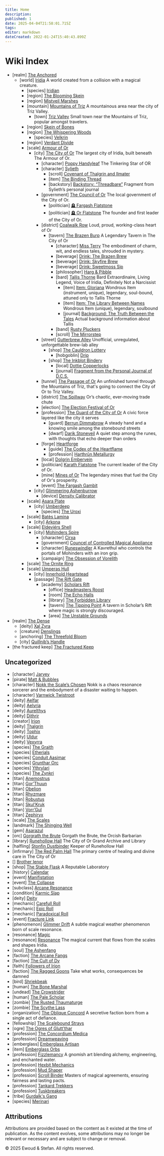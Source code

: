 ```yaml
---
title: Home
description: 
published: 1
date: 2025-04-04T21:58:01.715Z
tags: 
editor: markdown
dateCreated: 2022-01-24T15:40:43.899Z
---
```

# Wiki Index
  - [realm] [The Anchored](/geography/realm/the-anchored.md)
    - [world] [Iridia](/geography/world/iridia.md)
      A world created from a collision with a magical creature.
      - [species] [Iridian](/being/species/iridian.md)
      - [region] [The Blooming Skein](/geography/region/blooming-skein.md)
      - [region] [Mistveil Marshes](/geography/region/mistveil-marshes.md)
      - [mountain] [Mountains of Triz](/geography/region/mountains-of-triz.md)
        A mountainous area near the city of Triz Valley.
        - [town] [Triz Valley](/geography/settlement/city/triz-valley.md)
          Small town near the Mountains of Triz, popular amongst travelers.
      - [region] [Skein of Bones](/geography/region/skein-of-bones.md)
      - [region] [The Whispering Woods](/geography/region/the-whispering-woods.md)
        - [species] [Velkrin](/being/species/velkrin.md)
      - [region] [Verdant Divide](/geography/region/verdant-divide.md)
      - [scale] [Armour of Or](/geography/scale/armour-of-or.md)
        - [city] [The City of Or](/geography/settlement/city/city-of-or.md)
          The largest city of Iridia, built beneath The Armour of Or.
          - [character] [Poppy Handyleaf](/being/character/poppy-handyleaf.md)
            The Tinkering Star of OR
          - [character] [Sylieth](/being/character/sylieth.md)
            - [scroll] [Covenant of Thalgrin and Ilmater](/being/character/sylieth/covenant-of-thalgrin-and-ilmater.md)
            - [item] [The Binding Thread](/being/character/sylieth/the-binding-thread.md)
            - [backstory] [Backstory: “Threadbare”](/being/character/sylieth/threadbare.md)
              Fragment from Sylieth’s personal journal
          - [government] [The Council of Or](/geography/settlement/city/city-of-or/council-of-or.md)
            The local government of the City of Or.
            - [politician] [🪦 Fargash Flatstone](/geography/settlement/city/city-of-or/local/fargash-flatstone.md)
            - [politician] [🪦 Or Flatstone](/geography/settlement/city/city-of-or/local/or-flatstone.md)
              The founder and first leader of the City of Or.
          - [district] [Coalwalk Row](/geography/settlement/city/city-of-or/district/coalwalk-row.md)
            Loud, proud, working-class heart of Or
            - [tavern] [The Brazen Burp](/geography/settlement/city/city-of-or/shop/the-brazen-burp.md)
              A Legendary Tavern in The City of Or
              - [character] [Miss Terry](/being/character/miss-terry.md)
                The embodiment of charm, wit, and endless tales, shrouded in mystery.
              - [beverage] [Drink: The Brazen Brew](/geography/settlement/city/city-of-or/consumable/brazen-brew.md)
              - [beverage] [Drink: Skyfire Brew](/geography/settlement/city/city-of-or/consumable/skyfire-brew.md)
              - [beverage] [Drink: Sweetmoss Sip](/geography/settlement/city/city-of-or/consumable/sweetmoss-sip.md)
              - [philosopher] [Harg & Pibble](/geography/settlement/city/city-of-or/local/harg-and-pibble.md)
              - [bard] [Tallis Thorne](/geography/settlement/city/city-of-or/local/tallis-thorne.md)
                Bard Extraordinaire, Living Legend, Voice of Iridia, Definitely Not a Narcissist
                - [item] [Item: Gloriana](/geography/settlement/city/city-of-or/local/tallis-thorne/gloriana.md)
                  Wondrous Item (instrument, unique), legendary, soul-bound, attuned only to Tallis Thorne
                - [item] [Item: The Library Between Names](/geography/settlement/city/city-of-or/local/tallis-thorne/library-between-names.md)
                  Wondrous Item (unique), legendary, soulbound
                - [journal] [Background: The Truth Between the Tales](/geography/settlement/city/city-of-or/local/tallis-thorne/truth-between-the-tales.md)
                  Actual background information about Tallis
              - [band] [Rusty Pluckers](/geography/settlement/city/city-of-or/shop/the-brazen-burp/rusty-pluckers.md)
              - [scroll] [The Mirrorstep](/geography/settlement/city/city-of-or/shop/the-brazen-burp/the-mirrorstep.md)
          - [street] [Gutterbrew Alley](/geography/settlement/city/city-of-or/district/gutterbrew-alley.md)
            Unofficial, unregulated, unforgettable brew-lab alley
            - [shop] [The Cauldron Lottery](/geography/settlement/city/city-of-or/shop/the-cauldron-lottery.md)
              - [hobgoblin] [Drip](/geography/settlement/city/city-of-or/shop/the-cauldron-lottery/drip.md)
            - [shop] [The Inkblot Bindery](/geography/settlement/city/city-of-or/shop/the-inkblot-bindery.md)
              - [local] [Dottie Copperlocks](/geography/settlement/city/city-of-or/local/dottie-copperlocks.md)
              - [journal] [Fragment from the Personal Journal of D.C.S.](/geography/settlement/city/city-of-or/shop/the-inkblot-bindery/fragment-from-the-personal-journal-of-dcs.md)
          - [tunnel] [The Passage of Or](/geography/settlement/city/city-of-or/district/passage-of-or.md)
            An unfinished tunnel through the Mountains of Triz, that's going to connect the City of Or to Triz Valley.
          - [district] [The Spillway](/geography/settlement/city/city-of-or/district/the-spillway.md)
            Or’s chaotic, ever-moving trade chute
          - [election] [The Election Festival of Or](/geography/settlement/city/city-of-or/election-festival.md)
          - [profession] [The Guard of the City of Or](/geography/settlement/city/city-of-or/guard-of-or.md)
            A civic force layered like the city it serves
            - [guard] [Berrun Dimmabrow](/geography/settlement/city/city-of-or/guard-of-or/berrun-dimmabrow.md)
              A steady hand and a knowing smile among the stonebound streets
            - [dwarf] [Darik Stoneveil](/geography/settlement/city/city-of-or/guard-of-or/darik-stoneveil.md)
              A quiet step among the runes, with thoughts that echo deeper than orders
          - [forge] [Heartforge](/geography/settlement/city/city-of-or/heartforge.md)
            - [guide] [The Codex of the Heartflame](/geography/settlement/city/city-of-or/heartforge/the-codex-of-the-heartflame.md)
            - [profession] [Harthrûn Metallurgy](/structure/society/profession/harthrûn-metallurgy.md)
          - [local] [Dolgrin Embervein](/geography/settlement/city/city-of-or/local/dolgrin-embervein.md)
          - [politician] [Karath Flatstone](/geography/settlement/city/city-of-or/local/karath-flatstone.md)
            The current leader of the City of Or.
          - [mine] [Mines of Or](/geography/settlement/city/city-of-or/mines-of-or.md)
            The legendary mines that fuel the City of Or's prosperity.
          - [event] [The Fargash Gambit](/geography/settlement/city/city-of-or/the-fargash-gambit.md)
        - [city] [Glimmering Ashenburrow](/geography/settlement/city/glimmering-ashenburrow.md)
          - [device] [Density Calibrator](/geography/settlement/city/glimmering-ashenburrow/density-calibrator.md)
      - [scale] [Asara Plate](/geography/scale/asara-plate.md)
        - [city] [Umberdeep](/geography/settlement/city/umberdeep.md)
          - [species] [The Uroxi](/being/species/uroxi.md)
      - [scale] [Batès Lamina](/geography/scale/bates-lamina.md)
        - [city] [Arkona](/geography/settlement/city/arkona.md)
      - [scale] [Eldeviérs Shell](/geography/scale/eldeviérs-shell.md)
        - [city] [Mohinders Spire](/geography/settlement/city/mohinders.md)
          - [character] [Cirxa](/being/character/cirxa.md)
          - [government] [Councel of Controlled Magical Appliance](/geography/settlement/city/mohinders/ccma.md)
          - [character] [Runeswindler](/geography/settlement/city/mohinders/runeswindler.md)
            A Kavrethul who controls the portals of Mohinders with an iron grip.
          - [campaign] [The Obsession of Vorelith](/geography/settlement/city/mohinders/the-obsession-of-vorelith.md)
      - [scale] [The Ornite Ring](/geography/scale/ornite-ring.md)
      - [scale] [Umperas Hull](/geography/scale/umperas-hull.md)
        - [city] [Innerhold Heartstead](/geography/settlement/city/innerhold-heartstead.md)
        - [passage] [The Rift Gate](/geography/settlement/enclave/scholars-rift/the-rift-gate.md)
          - [academy] [Scholars Rift](/geography/settlement/enclave/scholars-rift/scholars-rift.md)
            - [office] [Headmasters Roost](/geography/settlement/enclave/scholars-rift/headmasters-roost.md)
            - [room] [The Echo Halls](/geography/settlement/enclave/scholars-rift/the-echo-halls.md)
            - [library] [The Forbidden Library](/geography/settlement/enclave/scholars-rift/the-forbidden-library.md)
            - [tavern] [The Tipping Point](/geography/settlement/enclave/scholars-rift/the-tipping-point.md)
              A tavern in Scholar’s Rift where magic is strongly discouraged.
            - [area] [The Unstable Grounds](/geography/settlement/enclave/scholars-rift/the-unstable-grounds.md)
  - [realm] [The Dense](/geography/realm/the-dense.md)
    - [deity] [Xal Zyra](/being/deity/xal-zyra.md)
    - [creature] [Denslings](/being/species/denslings.md)
    - [anchoring] [The Threefold Bloom](/geography/realm/the-dense/threefold-bloom.md)
    - [city] [Quillnib’s Handle](/geography/settlement/city/quillnibs-handle.md)
  - [the fractured keep] [The Fractured Keep](/geography/realm/the-fractured-keep.md)

## Uncategorized
- [character] [Jarvey](/being/character/jarvey.md)
- [pirate] [Matt & Bubbles](/being/character/matt.md)
- [character] [Nokk the Scale’s Chosen](/being/character/nokk.md)
  Nokk is a chaos resonance sorcerer and the embodyment of a disaster waiting to happen.
- [character] [Varnwick Twistroot](/being/character/varnwick.md)
- [deity] [Aelfar](/being/deity/aelfar.md)
- [deity] [Aelyria](/being/deity/aelyria.md)
- [deity] [Aurelthys](/being/deity/aurelthys.md)
- [deity] [Dithrir](/being/deity/dithrir.md)
- [creator] [Irion](/being/deity/irion.md)
- [deity] [Thalgrin](/being/deity/thalgrin.md)
- [deity] [Tophix](/being/deity/tophix.md)
- [deity] [Uldur](/being/deity/uldur.md)
- [deity] [Vexyrra](/being/deity/vexyrra.md)
- [species] [The Graith](/being/monster/graith.md)
- [species] [Etherials](/being/species/etherial.md)
- [species] [Conduit Aasimar](/being/species/sub-species/conduit-aasimar.md)
- [species] [Grunthar Orc](/being/species/sub-species/grunthar-orc.md)
- [species] [Ythrylari](/being/species/ythrylari.md)
- [species] [The Zynkri](/being/species/zynkri.md)
- [titan] [Anemostrus](/being/titan/anemostrus.md)
- [titan] [Gor’Thuun](/being/titan/gor-thuun.md)
- [titan] [Obelion](/being/titan/obelion.md)
- [titan] [Rhyzmare](/being/titan/rhyzmare.md)
- [titan] [Robustus](/being/titan/robustus.md)
- [titan] [Skul’Kruk](/being/titan/skul-kruk.md)
- [titan] [Vorr’Gul](/being/titan/vorr-gul.md)
- [titan] [Zephiryx](/being/titan/zephiryx.md)
- [scale] [The Scales](/geography/landmark/scale.md)
- [landmark] [The Shinging Well](/geography/landmark/the-shinging-well.md)
- [gem] [Asarazul](/geography/settlement/city/city-of-or/asarazul.md)
- [orc] [Gorgrath the Brute](/geography/settlement/city/city-of-or/local/gorgrath-the-brute.md)
  Gorgath the Brute, the Orcish Barbarian
- [library] [Runehollow Hall](/geography/settlement/city/city-of-or/shop/runehollow-hall.md)
  The City of Or Grand Archive and Library
- [halfling] [Stonfin Dustbinder](/geography/settlement/city/city-of-or/shop/runehollow-hall/stonfin-dustbinder.md)
  Keeper of Runehollow Hall
- [infirmary] [The Red Palm Hall](/geography/settlement/city/city-of-or/shop/the-red-palm-hall.md)
  The primary centre of healing and divine care in The City of Or
- [] [Brother Ienor](/geography/settlement/city/city-of-or/shop/the-red-palm-hall/brother-ienor.md)
- [shop] [The Stable Flask](/geography/settlement/city/city-of-or/shop/the-stable-flask.md)
  A Reputable Laboratory
- [history] [Calendar](/structure/chronological/calendar.md)
- [event] [Manifistation](/structure/chronological/event/manifestation.md)
- [event] [The Collapse](/structure/chronological/event/the-collapse.md)
- [subclass] [Arcane Resonance](/structure/mechanic/class/sorcerer/subclass/arcane-resonance.md)
- [condition] [Karmic Slap](/structure/mechanic/condition/karmic-slap.md)
- [deity] [Deity](/structure/mechanic/deity.md)
- [mechanic] [Carefull Roll](/structure/mechanic/dice/carefull.md)
- [mechanic] [Epic Roll](/structure/mechanic/dice/epic.md)
- [mechanic] [Paradoxical Roll](/structure/mechanic/dice/paradoxal-recoil.md)
- [event] [Fracture Link](/structure/mechanic/fracture-link.md)
- [phenomenon] [Glimmer Drift](/structure/mechanic/glimmer-drift.md)
  A subtle magical weather phenomenon born of scale resonance.
- [resonance] [Magic](/structure/mechanic/magic.md)
- [resonance] [Resonance](/structure/mechanic/resonance.md)
  The magical current that flows from the scales and shapes Iridia.
- [soul] [The Ashenfang](/structure/society/clan/ashenfang.md)
- [faction] [The Arcane Fangs](/structure/society/factions/arcane-fangs.md)
- [faction] [The Cult of Dy](/structure/society/factions/cult-of-dy.md)
- [faith] [Followers of Irion](/structure/society/factions/followers-of-irion.md)
- [faction] [The Ragged Goons](/structure/society/factions/ragged-goons.md)
  Take what works, consequences be damned
- [bird] [Shriekbeak](/structure/society/factions/ragged-goons/shriekbeak.md)
- [human] [The Bone Marshal](/structure/society/factions/ragged-goons/the-bone-marshal.md)
- [undead] [The Crowstrider](/structure/society/factions/ragged-goons/the-crowstrider.md)
- [human] [The Pale Scholar](/structure/society/factions/ragged-goons/the-pale-scholar.md)
- [zombie] [The Rusted Thaumaturge](/structure/society/factions/ragged-goons/the-rusted-thaumaturge.md)
- [zombie] [The Scythe Lass](/structure/society/factions/ragged-goons/the-scythe-lass.md)
- [organization] [The Oblique Concord](/structure/society/factions/the-oblique-concord.md)
  A secretive faction born from a single act of defiance.
- [fellowship] [The Scalebound Strays](/structure/society/fellowship/scalebound-strays.md)
- [ogre] [The Ogres of Glutt’thar](/structure/society/ogres-of-glutt-thar.md)
- [profession] [The Concordium Medica](/structure/society/profession/concordium-medica.md)
- [profession] [Dreamweaving](/structure/society/profession/dreamweaving.md)
- [emberglass] [Emberglass Artisan](/structure/society/profession/emberglass-artisan.md)
- [item] [Emberglass Orbs](/structure/society/profession/emberglass-artisan/emberglass-orb.md)
- [profession] [Fizzlemancy](/structure/society/profession/fizzlemancy.md)
  A gnomish art blending alchemy, engineering, and enchanted water.
- [profession] [Hexbit Mechanics](/structure/society/profession/hexbit-mechanics.md)
- [profession] [Mud Shaper](/structure/society/profession/mudshaper.md)
- [profession] [Scroll Binder](/structure/society/profession/scroll-binder.md)
  Masters of magical agreements, ensuring fairness and lasting pacts.
- [profession] [Tankard Trekkers](/structure/society/profession/tankard-trekkers.md)
- [profession] [Tuskbreakers](/structure/society/profession/tuskbreaker.md)
- [tribe] [Gurdalk's Gang](/structure/society/tribe/gurdalks-gang.md)
- [species] [Merinari](/trash/species/merinari.md)
## Attributions
Attributions are provided based on the content as it existed at the time of publication. As the content evolves, some attributions may no longer be relevant or necessary and are subject to change or removal.

© 2025 Ewoud & Stefan. All rights reserved.